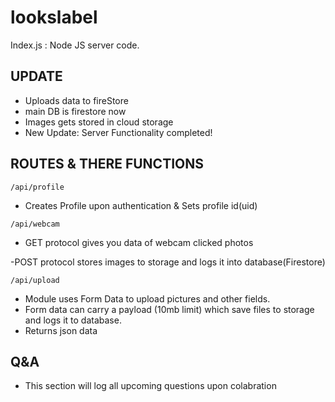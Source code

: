 # lookslabel

Index.js : Node JS server code.


## UPDATE

- Uploads data to fireStore
- main DB is firestore now
- Images gets stored in cloud storage
- New Update: Server Functionality completed!

## ROUTES & THERE FUNCTIONS

`/api/profile` 
- Creates Profile upon authentication &  Sets profile id(uid)

`/api/webcam`
 - GET protocol gives you data of webcam clicked photos

-POST protocol stores images to storage and logs it into database(Firestore)

`/api/upload` 
- Module uses Form Data to upload pictures and other fields.
- Form data can carry a payload (10mb limit) which save files to storage and logs it to database.
- Returns json data 
  
## Q&A
- This section will log all upcoming questions upon colabration